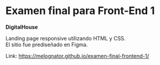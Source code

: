 # Examen final para Front-End 1
**DigitalHouse**  

Landing page responsive utilizando HTML y CSS.  
El sitio fue prediseñado en Figma.
    
Link: https://melognator.github.io/examen-final-frontend-1/
